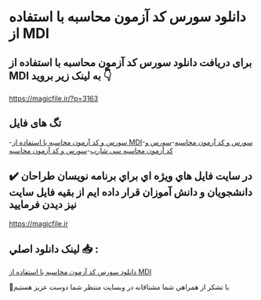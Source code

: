 # دانلود سورس کد آزمون محاسبه با استفاده از MDI

## برای دریافت دانلود سورس کد آزمون محاسبه با استفاده از MDI به لینک زیر بروید 👇

https://magicfile.ir/?p=3163

## تگ های فایل

-[سورس و کد آزمون محاسبه با استفاده از MDI](https://magicfile.ir/product/%d8%b3%d9%88%d8%b1%d8%b3-%d9%88-%da%a9%d8%af%d8%a2%d8%b2%d9%85%d9%88%d9%86-%d9%85%d8%ad%d8%a7%d8%b3%d8%a8%d9%87-%d8%a8%d8%a7-%d8%a7%d8%b3%d8%aa%d9%81%d8%a7%d8%af%d9%87-%d8%a7%d8%b2-mdi/)-[سورس و کد آزمون محاسبه](https://magicfile.ir/product/%d8%b3%d9%88%d8%b1%d8%b3-%d9%88-%da%a9%d8%af%d8%a2%d8%b2%d9%85%d9%88%d9%86-%d9%85%d8%ad%d8%a7%d8%b3%d8%a8%d9%87-%d8%a8%d8%a7-%d8%a7%d8%b3%d8%aa%d9%81%d8%a7%d8%af%d9%87-%d8%a7%d8%b2-mdi/)-[سورس و کد آزمون محاسبه سی شارپ](https://magicfile.ir/product/%d8%b3%d9%88%d8%b1%d8%b3-%d9%88-%da%a9%d8%af%d8%a2%d8%b2%d9%85%d9%88%d9%86-%d9%85%d8%ad%d8%a7%d8%b3%d8%a8%d9%87-%d8%a8%d8%a7-%d8%a7%d8%b3%d8%aa%d9%81%d8%a7%d8%af%d9%87-%d8%a7%d8%b2-mdi/)-[سورس و کد آزمون محاسبه ](https://magicfile.ir/product/%d8%b3%d9%88%d8%b1%d8%b3-%d9%88-%da%a9%d8%af%d8%a2%d8%b2%d9%85%d9%88%d9%86-%d9%85%d8%ad%d8%a7%d8%b3%d8%a8%d9%87-%d8%a8%d8%a7-%d8%a7%d8%b3%d8%aa%d9%81%d8%a7%d8%af%d9%87-%d8%a7%d8%b2-mdi/)

## ✔️ در سايت فايل هاي ويژه اي براي برنامه نويسان طراحان دانشجويان و دانش آموزان قرار داده ايم از بقيه فايل سايت نيز ديدن فرماييد

https://magicfile.ir


## لينک دانلود اصلي 📥 :

[دانلود سورس کد آزمون محاسبه با استفاده از MDI](https://magicfile.ir/product/%d8%b3%d9%88%d8%b1%d8%b3-%d9%88-%da%a9%d8%af%d8%a2%d8%b2%d9%85%d9%88%d9%86-%d9%85%d8%ad%d8%a7%d8%b3%d8%a8%d9%87-%d8%a8%d8%a7-%d8%a7%d8%b3%d8%aa%d9%81%d8%a7%d8%af%d9%87-%d8%a7%d8%b2-mdi/) 


🙏با تشکر از همراهي شما مشتاقانه در وبسایت منتظر شما دوست عزیز هستیم

